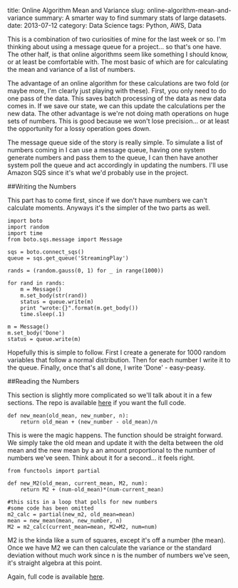 title: Online Algorithm Mean and Variance
slug: online-algorithm-mean-and-variance
summary: A smarter way to find summary stats of large datasets.
date: 2013-07-12
category: Data Science
tags: Python, AWS, Data


This is a combination of two curiosities of mine for the last week or so.  I'm thinking about using a message queue for a project... so that's one have.  The other half, is that online algorithms seem like something I should know, or at least be comfortable with.  The most basic of which are for calculating the mean and variance of a list of numbers.  
 
The advantage of an online algorithm for these calculations are two fold (or maybe more, I'm clearly just playing with these).  First, you only need to do one pass of the data.  This saves batch processing of the data as new data comes in.  If we save our state, we can this update the calculations per the new data.  The other advantage is we're not doing math operations on huge sets of numbers.  This is good because we won't lose precision... or at least the opportunity for a lossy operation goes down.
 
The message queue side of the story is really simple.  To simulate a list of numbers coming in I can use a message queue, having one system generate numbers and pass them to the queue, I can then have another system poll the queue and act accordingly in updating the numbers.  I'll use Amazon SQS since it's what we'd probably use in the project.

##Writing the Numbers

This part has to come first, since if we don't have numbers we can't calculate moments.  Anyways it's the simpler of the two parts as well.

    import boto
    import random
    import time
    from boto.sqs.message import Message
     
    sqs = boto.connect_sqs()
    queue = sqs.get_queue('StreamingPlay')
     
    rands = (random.gauss(0, 1) for _ in range(1000))
     
    for rand in rands:
        m = Message()
        m.set_body(str(rand))
        status = queue.write(m)
        print "wrote:{}".format(m.get_body())
        time.sleep(.1)
     
    m = Message()
    m.set_body('Done')
    status = queue.write(m)

Hopefully this is simple to follow.  First I create a generate for 1000 random variables that follow a normal distribution.  Then for each number I write it to the queue.  Finally, once that's all done, I write 'Done' - easy-peasy.

##Reading the Numbers 

This section is slightly more complicated so we'll talk about it in a few sections.  The repo is available [here][github] if you want the full code.

    def new_mean(old_mean, new_number, n):
        return old_mean + (new_number - old_mean)/n

This is were the magic happens.  The function should be straight forward.  We simply take the old mean and update it with the delta between the old mean and the new mean by a an amount proportional to the number of numbers we've seen.  Think about it for a second... it feels right.

    from functools import partial
 
    def new_M2(old_mean, current_mean, M2, num):
        return M2 + (num-old_mean)*(num-current_mean)

    #this sits in a loop that polls for new numbers
    #some code has been omitted
    m2_calc = partial(new_m2, old_mean=mean)
    mean = new_mean(mean, new_number, n)
    M2 = m2_calc(current_mean=mean, M2=M2, num=num)

M2 is the kinda like a sum of squares, except it's off a number (the mean).  Once we have M2 we can then calculate the variance or the standard deviation without much work since n is the number of numbers we've seen, it's straight algebra at this point.
 
Again, full code is available [here][github].

[github]: https://github.com/tshauck/OnlineAlgo
